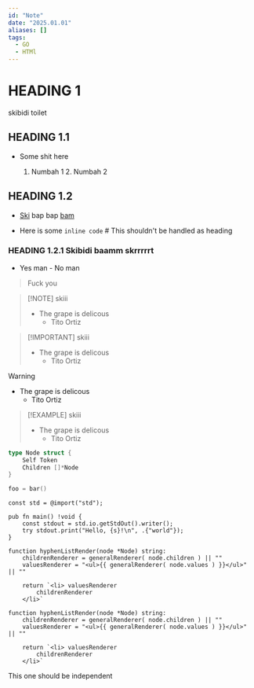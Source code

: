 ```yaml
---
id: "Note"
date: "2025.01.01"
aliases: []
tags:
  - GO
  - HTMl
---
```


# HEADING 1

skibidi toilet

## HEADING 1.1

- Some shit here

    1. Numbah 1
        2. Numbah 2

## HEADING 1.2

- [Ski](bidi) bap bap [bam](bam)

- Here is some ` inline code ` # This shouldn't be handled as heading

### HEADING 1.2.1 Skibidi baamm skrrrrrt

- Yes man - No man

> Fuck you

> [!NOTE] skiii
> - The grape is delicous
>   - Tito Ortiz

> [!IMPORTANT] skiii
> - The grape is delicous
>   - Tito Ortiz

> [!WARNING]
> - The grape is delicous
>   - Tito Ortiz

> [!EXAMPLE] skiii
> - The grape is delicous
>   - Tito Ortiz
```Go
type Node struct {
    Self Token
    Children []*Node
}

foo = bar()
```

```zig
const std = @import("std");

pub fn main() !void {
    const stdout = std.io.getStdOut().writer();
    try stdout.print("Hello, {s}!\n", .{"world"});
}
```

```Pseudocode
function hyphenListRender(node *Node) string:
    childrenRenderer = generalRenderer( node.children ) || ""
    valuesRenderer = "<ul>{{ generalRenderer( node.values ) }}</ul>" || ""

    return `<li> valuesRenderer
        childrenRenderer
    </li>`

function hyphenListRender(node *Node) string:
    childrenRenderer = generalRenderer( node.children ) || ""
    valuesRenderer = "<ul>{{ generalRenderer( node.values ) }}</ul>" || ""

    return `<li> valuesRenderer
        childrenRenderer
    </li>`
```


This one should be independent
